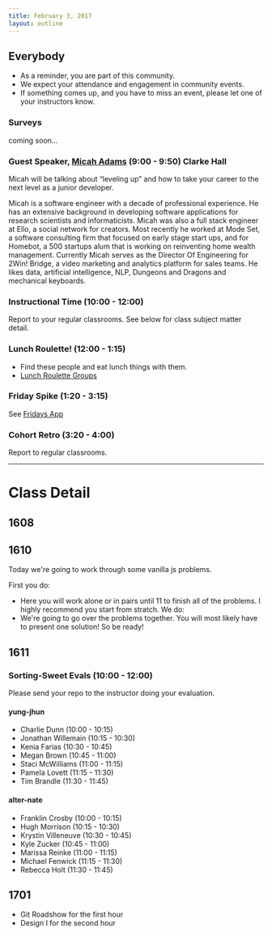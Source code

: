 ```yaml
---
title: February 3, 2017
layout: outline
---
```


## Everybody

- As a reminder, you are part of this community.
- We expect your attendance and engagement in community events.
- If something comes up, and you have to miss an event, please let one of your instructors know.

### Surveys
coming soon...

### Guest Speaker, [Micah Adams](https://www.linkedin.com/in/micahadams/) (9:00 - 9:50) Clarke Hall

Micah will be talking about “leveling up” and how to take your career to the next level as a junior developer.

Micah is a software engineer with a decade of professional experience. He has an extensive background in developing software applications for research scientists and informaticists. Micah was also a full stack engineer at Ello, a social network for creators. Most recently he worked at Mode Set, a software consulting firm that focused on early stage start ups, and for Homebot, a 500 startups alum that is working on reinventing home wealth management. Currently Micah serves as the Director Of Engineering for 2Win! Bridge, a video marketing and analytics platform for sales teams. He likes data, artificial intelligence, NLP, Dungeons and Dragons and mechanical keyboards.


### Instructional Time (10:00 - 12:00)
Report to your regular classrooms. See below for class subject matter detail.

### Lunch Roulette! (12:00 - 1:15)

* Find these people and eat lunch things with them.
* [Lunch Roulette Groups](https://github.com/turingschool/interdisciplinary-planning/blob/master/groups/20170203.markdown)

### Friday Spike (1:20 - 3:15)
See [Fridays App](https://turing-fridays.firebaseapp.com/)

### Cohort Retro (3:20 - 4:00)
Report to regular classrooms.


***

# Class Detail

## 1608

## 1610

Today we're going to work through some vanilla js problems.

First you do:
  - Here you will work alone or in pairs until 11 to finish all of the problems. I highly recommend you start from stratch.
We do:
  - We're going to go over the problems together. You will most likely have to present one solution! So be ready!

## 1611

### Sorting-Sweet Evals (10:00 - 12:00)

Please send your repo to the instructor doing your evaluation.

#### yung-jhun

* Charlie Dunn (10:00 - 10:15)
* Jonathan Willemain (10:15 - 10:30)
* Kenia Farias (10:30 - 10:45)
* Megan Brown (10:45 - 11:00)
* Staci McWilliams (11:00 - 11:15)
* Pamela Lovett (11:15 - 11:30)
* Tim Brandle (11:30 - 11:45)

#### alter-nate

* Franklin Crosby (10:00 - 10:15)
* Hugh Morrison (10:15 - 10:30)
* Krystin Villeneuve (10:30 - 10:45)
* Kyle Zucker (10:45 - 11:00)
* Marissa Reinke (11:00 - 11:15)
* Michael Fenwick (11:15 - 11:30)
* Rebecca Holt (11:30 - 11:45)


## 1701

* Git Roadshow for the first hour
* Design I for the second hour
